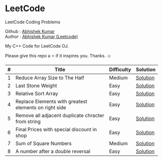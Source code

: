 # LeetCode
LeetCode Coding Problems

Github : <a href="https://github.com/qazwsxedcrfv12">Abhishek Kumar</a><br>
Author : <a href="https://leetcode.com/abhishek-k8/">Abhishek Kumar (Leetcode)</a>


My C++ Code for LeetCode OJ.

Please give this repo a ⭐️ if it inspires you. Thanks. ☺️

<table>
        <thead>
            <tr>
                <th>#</th>
                <th>Title</th>
                <th>Difficulty</th>
                <th>Solution</th>
            </tr>
        </thead>
        <tbody>
            <tr>
                <td>1</td>
                <td>Reduce Array Size to The Half</td>
                <td>Medium</td>
                <td><a
                        href="https://github.com/qazwsxedcrfv12/LeetCode/blob/main/1338.%20Reduce%20Array%20Size%20to%20The%20Half/a.md">Solution</a>
                </td>
                </tr>
                <tr>
                 <td>2</td>
                <td>Last Stone Weight</td>
                <td>Easy</td>
                <td><a
                        href="https://github.com/qazwsxedcrfv12/LeetCode/blob/main/1046.%20Last%20Stone%20Weight/a.md">Solution</a>
                </td>
            </tr>
            <tr>
                    <td>3</td>
                    <td>Relative Sort Array</td>
                    <td>Easy</td>
                     <td><a href="https://github.com/qazwsxedcrfv12/LeetCode/blob/main/1122.%20Relative%20Sort%20Array/a.md">Solution</a></td>
                </tr>
            <tr>
                    <td>4</td>
                    <td>Replace Elements with greatest elements on right side</td>
                    <td>Easy</td>
                    <td><a href="https://github.com/qazwsxedcrfv12/LeetCode/blob/main/1299.%20Replace%20Elements%20with%20Greatest%20Element%20on%20Right%20Side/a.md">Solution</a></td>
                </tr>
                <tr>
                        <td>5</td>
                        <td>Remove all adjacent duplicate chracter from string</td>
                        <td>Easy</td>
                        <td><a href="https://github.com/qazwsxedcrfv12/LeetCode/blob/main/Remove%20All%20Adjacent%20Duplicates%20In%20String/a.md">Solution</a></td>
                </tr>
                <tr>
                        <td>6</td>
                        <td>Final Prices with special discount in shop</td>
                        <td>Easy</td>
                        <td><a href="https://github.com/qazwsxedcrfv12/LeetCode/blob/main/1475.%20Final%20Prices%20With%20a%20Special%20Discount%20in%20a%20Shop/a.md">Solution</a></td>
                        <tr>
                                <td>7</td>
                                <td>Sum of Square Numbers</td>
                                <td>Medium</td>
                                <td><a href="https://github.com/qazwsxedcrfv12/LeetCode/blob/main/633.%20Sum%20of%20Square%20Numbers/a.md">Solution</a></td>
                        <tr>
                                <td>8</td>
                                <td>A number after a double reversal</td>
                                <td>Easy</td>
                                <td><a href="https://github.com/qazwsxedcrfv12/LeetCode/blob/main/2119.%20A%20Number%20After%20a%20Double%20Reversal/a.md">Solution</a></td>
        </tbody>
    </table>
